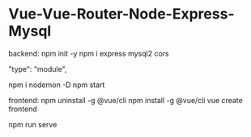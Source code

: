 # Vue-Vue-Router-Node-Express-Mysql
backend:
npm init -y
npm i express mysql2 cors

"type": "module", 

npm i nodemon -D
npm start

frontend:
npm uninstall -g @vue/cli
npm install -g @vue/cli
vue create frontend

npm run serve
